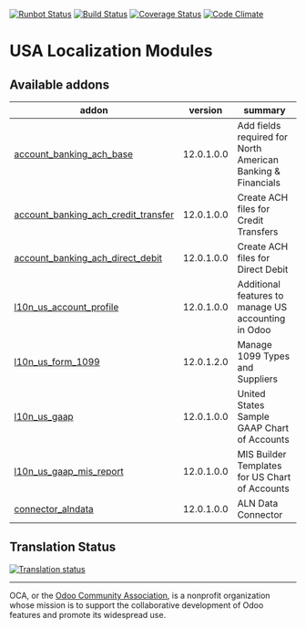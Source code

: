 [![Runbot Status](https://runbot.odoo-community.org/runbot/badge/flat/203/12.0.svg)](https://runbot.odoo-community.org/runbot/repo/github-com-oca-l10n-usa-203)
[![Build Status](https://travis-ci.org/OCA/l10n-usa.svg?branch=12.0)](https://travis-ci.org/OCA/l10n-usa)
[![Coverage Status](https://coveralls.io/repos/OCA/l10n-usa/badge.svg?branch=12.0)](https://coveralls.io/r/OCA/l10n-usa?branch=12.0)
[![Code Climate](https://codeclimate.com/github/OCA/l10n-usa/badges/gpa.svg)](https://codeclimate.com/github/OCA/l10n-usa)

# USA Localization Modules

[//]: # (addons)

Available addons
----------------
addon | version | summary
--- | --- | ---
[account_banking_ach_base](account_banking_ach_base/) | 12.0.1.0.0 | Add fields required for North American Banking & Financials
[account_banking_ach_credit_transfer](account_banking_ach_credit_transfer/) | 12.0.1.0.0 | Create ACH files for Credit Transfers
[account_banking_ach_direct_debit](account_banking_ach_direct_debit/) | 12.0.1.0.0 | Create ACH files for Direct Debit
[l10n_us_account_profile](l10n_us_account_profile/) | 12.0.1.0.0 | Additional features to manage US accounting in Odoo
[l10n_us_form_1099](l10n_us_form_1099/) | 12.0.1.2.0 | Manage 1099 Types and Suppliers
[l10n_us_gaap](l10n_us_gaap/) | 12.0.1.0.0 | United States Sample GAAP Chart of Accounts
[l10n_us_gaap_mis_report](l10n_us_gaap_mis_report/) | 12.0.1.0.0 | MIS Builder Templates for US Chart of Accounts
[connector_alndata](connector_alndata/) | 12.0.1.0.0 | ALN Data Connector

[//]: # (end addons)

## Translation Status

[![Translation status](https://translation.odoo-community.org/widgets/l10n-usa-12-0/-/multi-auto.svg)](https://translation.odoo-community.org/engage/l10n-usa-12-0/?utm_source=widget)

----

OCA, or the [Odoo Community Association](http://odoo-community.org/), is a nonprofit organization whose
mission is to support the collaborative development of Odoo features and
promote its widespread use.
